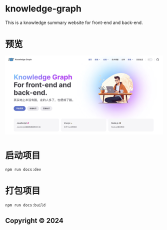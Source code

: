 # knowledge-graph
This is a knowledge summary website for front-end and back-end.

# 预览
![image](./asset/img/preview.jpg)

# 启动项目
```
npm run docs:dev
```

# 打包项目
```
npm run docs:build
```

## Copyright © 2024